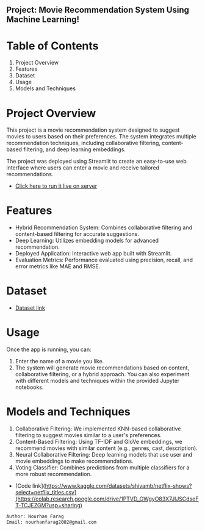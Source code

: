 ## Project: Movie Recommendation System Using Machine Learning!
# Table of Contents
1. Project Overview
2. Features
3. Dataset
4. Usage
5. Models and Techniques


# Project Overview
This project is a movie recommendation system designed to suggest movies to users based on their preferences. The system integrates multiple recommendation techniques, including collaborative filtering, content-based filtering, and deep learning embeddings.

The project was deployed using Streamlit to create an easy-to-use web interface where users can enter a movie and receive tailored recommendations.

* [Click here to run it live on server](https://movierecommendergp.streamlit.app/)

# Features
- Hybrid Recommendation System: Combines collaborative filtering and content-based filtering for accurate suggestions.
- Deep Learning: Utilizes embedding models for advanced recommendation.
- Deployed Application: Interactive web app built with Streamlit.
- Evaluation Metrics: Performance evaluated using precision, recall, and error metrics like MAE and RMSE.

# Dataset
* [Dataset link](https://www.kaggle.com/datasets/shivamb/netflix-shows?select=netflix_titles.csv)

# Usage
Once the app is running, you can:
1. Enter the name of a movie you like.
2. The system will generate movie recommendations based on content, collaborative filtering, or a hybrid approach.
You can also experiment with different models and techniques within the provided Jupyter notebooks.

# Models and Techniques
1. Collaborative Filtering: We implemented KNN-based collaborative filtering to suggest movies similar to a user's preferences.
2. Content-Based Filtering: Using TF-IDF and GloVe embeddings, we recommend movies with similar content (e.g., genres, cast, description).
3. Neural Collaborative Filtering: Deep learning models that use user and movie embeddings to make recommendations.
4. Voting Classifier: Combines predictions from multiple classifiers for a more robust recommendation.
* [Code link](https://www.kaggle.com/datasets/shivamb/netflix-shows?select=netflix_titles.csv](https://colab.research.google.com/drive/1PTVD_OWgyO83X7JlJSCdseFT-TCJEZGM?usp=sharing)

```bash
Author: Nourhan Farag
Email: nourhanfarag2002@gmail.com

```
